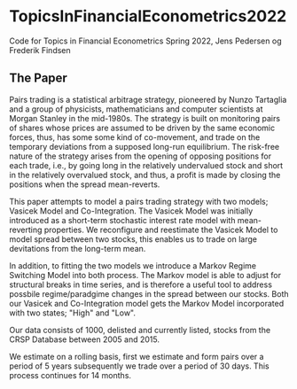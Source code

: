 # TopicsInFinancialEconometrics2022

Code for Topics in Financial Econometrics Spring 2022, Jens Pedersen og Frederik Findsen


## The Paper
Pairs trading is a statistical arbitrage strategy, pioneered by Nunzo Tartaglia and a group of physicists, mathematicians and computer scientists at Morgan Stanley in the mid-1980s. The strategy is built on monitoring pairs of shares whose prices are assumed to be driven by the same economic forces, thus, has some some kind of co-movement, and trade on the temporary deviations from a supposed long-run equilibrium. The risk-free nature of the strategy arises from the opening of opposing positions for each trade, i.e., by going long in the relatively undervalued stock and short in the relatively overvalued stock, and thus, a profit is made by closing the positions when the spread mean-reverts.


This paper attempts to model a pairs trading strategy with two models; Vasicek Model and Co-Integration. The Vasicek Model was initially introduced as a short-term stochastic interest rate model with mean-reverting properties. We reconfigure and reestimate the Vasicek Model to model spread between two stocks, this enables us to trade on large devitations from the long-term mean. 

In addition, to fitting the two models we introduce a Markov Regime Switching Model into both process. The Markov model is able to adjust for structural breaks in time series, and is therefore a useful tool to address possbile regime/paradgime changes in the spread between our stocks. Both our Vasicek and Co-Integration model gets the Markov Model incorporated with two states; "High" and "Low". 


Our data consists of 1000, delisted and currently listed, stocks from the CRSP Database between 2005 and 2015.


We estimate on a rolling basis, first we estimate and form pairs over a period of 5 years subsequently we trade over a period of 30 days. This process continues for 14 months.  

